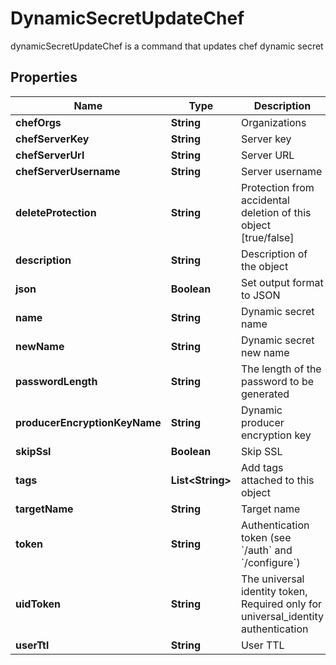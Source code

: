 

# DynamicSecretUpdateChef

dynamicSecretUpdateChef is a command that updates chef dynamic secret

## Properties

Name | Type | Description | Notes
------------ | ------------- | ------------- | -------------
**chefOrgs** | **String** | Organizations |  [optional]
**chefServerKey** | **String** | Server key |  [optional]
**chefServerUrl** | **String** | Server URL |  [optional]
**chefServerUsername** | **String** | Server username |  [optional]
**deleteProtection** | **String** | Protection from accidental deletion of this object [true/false] |  [optional]
**description** | **String** | Description of the object |  [optional]
**json** | **Boolean** | Set output format to JSON |  [optional]
**name** | **String** | Dynamic secret name | 
**newName** | **String** | Dynamic secret new name |  [optional]
**passwordLength** | **String** | The length of the password to be generated |  [optional]
**producerEncryptionKeyName** | **String** | Dynamic producer encryption key |  [optional]
**skipSsl** | **Boolean** | Skip SSL |  [optional]
**tags** | **List&lt;String&gt;** | Add tags attached to this object |  [optional]
**targetName** | **String** | Target name |  [optional]
**token** | **String** | Authentication token (see &#x60;/auth&#x60; and &#x60;/configure&#x60;) |  [optional]
**uidToken** | **String** | The universal identity token, Required only for universal_identity authentication |  [optional]
**userTtl** | **String** | User TTL |  [optional]



